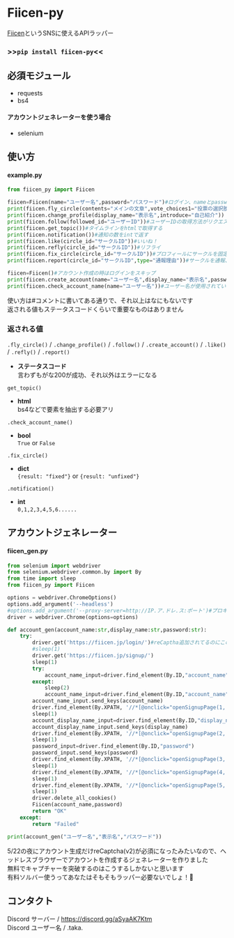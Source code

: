 # Fiicen-py
[Fiicen](https://fiicen.jp/)というSNSに使えるAPIラッパー
### >>```pip install fiicen-py```<<  
## 必須モジュール  
- requests
- bs4
#### アカウントジェネレーターを使う場合  
- selenium
## 使い方  
#### example.py
```py
from fiicen_py import Fiicen

fiicen=Fiicen(name="ユーザー名",password="パスワード")#ログイン、nameとpasswordを設定しなかったらログインをスキップします
print(fiicen.fly_circle(contents="メインの文章",vote_choices1="投票の選択肢1",vote_choices2="投票の選択肢2"))#リプライをつける時は circle_id="リプするサークルID"
print(fiicen.change_profile(display_name="表示名",introduce="自己紹介"))
print(fiicen.follow(followed_id="ユーザーID"))#ユーザーIDの取得方法がリクエスト見るしかなさそうなので使い道ナシ？
print(fiicen.get_topic())#タイムラインをhtmlで取得する
print(fiicen.notification())#通知の数をintで返す
print(fiicen.like(circle_id="サークルID"))#いいね！
print(fiicen.refly(circle_id="サークルID"))#リフライ
print(fiicen.fix_circle(circle_id="サークルID"))#プロフィールにサークルを固定
print(fiicen.report(circle_id="サークルID",type="通報理由"))#サークルを通報、理由は：harassment / sensitive / spam / suicide / spoofing / privacy / violence / misinformation / discrimination から選ぶ

fiicen=Fiicen()#アカウント作成の時はログインをスキップ
print(fiicen.create_account(name="ユーザー名",display_name="表示名",password="パスワード"))
print(fiicen.check_account_name(name="ユーザー名"))#ユーザー名が使用されているかどうか確認する...使いどころは不明
```
使い方は#コメントに書いてある通りで、それ以上はなにもないです  
返される値もステータスコードくらいで重要なものはありません  
### 返される値  
```.fly_circle()``` / ```.change_profile()``` / ```.follow()``` / ```.create_account()``` / ```.like()``` / ```.refly()``` / ```.report()``` 
- **ステータスコード**  
  言わずもがな200が成功、それ以外はエラーになる  

```get_topic()``` 
- **html**  
  bs4などで要素を抽出する必要アリ

```.check_account_name()```
- **bool**  
  ```True``` or ```False```

```.fix_circle()```
- **dict**  
  ```{result: "fixed"}``` or ```{result: "unfixed"}```

```.notification()```
- **int**  
  ```0,1,2,3,4,5,6......```
## アカウントジェネレーター  
#### fiicen_gen.py
```py
from selenium import webdriver
from selenium.webdriver.common.by import By
from time import sleep
from fiicen_py import Fiicen

options = webdriver.ChromeOptions()
options.add_argument('--headless')
#options.add_argument('--proxy-server=http://IP.ア.ドレ.ス:ポート')#プロキシを設定する
driver = webdriver.Chrome(options=options)

def account_gen(account_name:str,display_name:str,password:str):
    try:
        driver.get('https://fiicen.jp/login/')#reCaptha追加されてるのにこのリクエストがないとcsrftokenが生成されないやばいバグが修正されてない (5/22)
        #sleep(1)
        driver.get('https://fiicen.jp/signup/')
        sleep(1)
        try:
            account_name_input=driver.find_element(By.ID,"account_name")
        except:
            sleep(2)
            account_name_input=driver.find_element(By.ID,"account_name")
        account_name_input.send_keys(account_name)
        driver.find_element(By.XPATH, '//*[@onclick="openSignupPage(1, 2);"]').click()
        sleep(1)
        account_display_name_input=driver.find_element(By.ID,"display_name")
        account_display_name_input.send_keys(display_name)
        driver.find_element(By.XPATH, '//*[@onclick="openSignupPage(2, 3);"]').click()
        sleep(1)
        password_input=driver.find_element(By.ID,"password")
        password_input.send_keys(password)
        driver.find_element(By.XPATH, '//*[@onclick="openSignupPage(3, 4);"]').click()
        sleep(1)
        driver.find_element(By.XPATH, '//*[@onclick="openSignupPage(4, 5);"]').click()
        sleep(1)
        driver.find_element(By.XPATH, '//*[@onclick="openSignupPage(5, 6), submitSignup()"]').click()
        sleep(1)
        driver.delete_all_cookies()
        Fiicen(account_name,password)
        return "OK"
    except:
        return "Failed"

print(account_gen("ユーザー名","表示名","パスワード"))
```  
5/22の夜にアカウント生成だけreCaptcha(v2)が必須になったみたいなので、ヘッドレスブラウザーでアカウントを作成するジェネレーターを作りました  
無料でキャプチャーを突破するのはこうするしかないと思います  
有料ソルバー使うってあなたはそもそもラッパー必要ないでしょ！🫵
## コンタクト
Discord サーバー / https://discord.gg/aSyaAK7Ktm  
Discord ユーザー名 / .taka.
